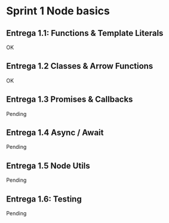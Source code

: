 # Sprint 1 Node basics

## Entrega 1.1: Functions & Template Literals
OK
## Entrega 1.2 Classes & Arrow Functions
OK
## Entrega 1.3 Promises & Callbacks
Pending
## Entrega 1.4 Async / Await
Pending
## Entrega 1.5 Node Utils
Pending
## Entrega 1.6: Testing
Pending